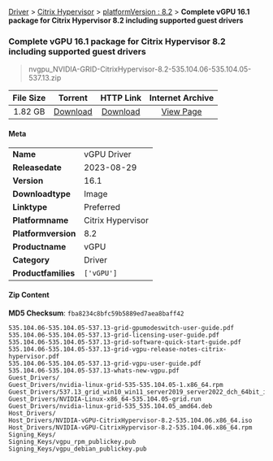 
[Driver](/README.md)  >  [Citrix Hypervisor](/index/Driver/Citrix_Hypervisor.md)  >  [platformVersion : 8.2](/index/Driver/Citrix_Hypervisor/8.2.md)  >  **Complete vGPU 16.1 package for Citrix Hypervisor 8.2 including supported guest drivers**


###    Complete vGPU 16.1 package for Citrix Hypervisor 8.2 including supported guest drivers

> nvgpu_NVIDIA-GRID-CitrixHypervisor-8.2-535.104.06-535.104.05-537.13.zip   


| **File Size** | **Torrent**  | **HTTP Link** | **Internet Archive** |
|:-------------:|:------------:|:-------------:|:--------------------:|
| 1.82 GB |  [Download](https://archive.org/download/nvgpu_NVIDIA-GRID-CitrixHypervisor-8.2-535.104.06-535.104.05-537.13.zip/nvgpu_NVIDIA-GRID-CitrixHypervisor-8.2-535.104.06-535.104.05-537.13.zip_archive.torrent)       | [Download](https://archive.org/compress/nvgpu_NVIDIA-GRID-CitrixHypervisor-8.2-535.104.06-535.104.05-537.13.zip) | [View Page](https://archive.org/details/nvgpu_NVIDIA-GRID-CitrixHypervisor-8.2-535.104.06-535.104.05-537.13.zip)       |

#### Meta

<table>
<tr><td><strong>Name</strong></td><td>vGPU Driver</td></tr>
<tr><td><strong>Releasedate</strong></td><td>2023-08-29</td></tr>
<tr><td><strong>Version</strong></td><td>16.1</td></tr>
<tr><td><strong>Downloadtype</strong></td><td>Image</td></tr>
<tr><td><strong>Linktype</strong></td><td>Preferred</td></tr>
<tr><td><strong>Platformname</strong></td><td>Citrix Hypervisor</td></tr>
<tr><td><strong>Platformversion</strong></td><td>8.2</td></tr>
<tr><td><strong>Productname</strong></td><td>vGPU</td></tr>
<tr><td><strong>Category</strong></td><td>Driver</td></tr>
<tr><td><strong>Productfamilies</strong></td><td><code>['vGPU']</code></td></tr>
</table>

#### Zip Content

**MD5 Checksum**: `fba8234c8bfc59b5889ed7aea8baff42`

```text
535.104.06-535.104.05-537.13-grid-gpumodeswitch-user-guide.pdf
535.104.06-535.104.05-537.13-grid-licensing-user-guide.pdf
535.104.06-535.104.05-537.13-grid-software-quick-start-guide.pdf
535.104.06-535.104.05-537.13-grid-vgpu-release-notes-citrix-hypervisor.pdf
535.104.06-535.104.05-537.13-grid-vgpu-user-guide.pdf
535.104.06-535.104.05-537.13-whats-new-vgpu.pdf
Guest_Drivers/
Guest_Drivers/nvidia-linux-grid-535-535.104.05-1.x86_64.rpm
Guest_Drivers/537.13_grid_win10_win11_server2019_server2022_dch_64bit_international.exe
Guest_Drivers/NVIDIA-Linux-x86_64-535.104.05-grid.run
Guest_Drivers/nvidia-linux-grid-535_535.104.05_amd64.deb
Host_Drivers/
Host_Drivers/NVIDIA-vGPU-CitrixHypervisor-8.2-535.104.06.x86_64.iso
Host_Drivers/NVIDIA-vGPU-CitrixHypervisor-8.2-535.104.06.x86_64.rpm
Signing_Keys/
Signing_Keys/vgpu_rpm_publickey.pub
Signing_Keys/vgpu_debian_publickey.pub
```